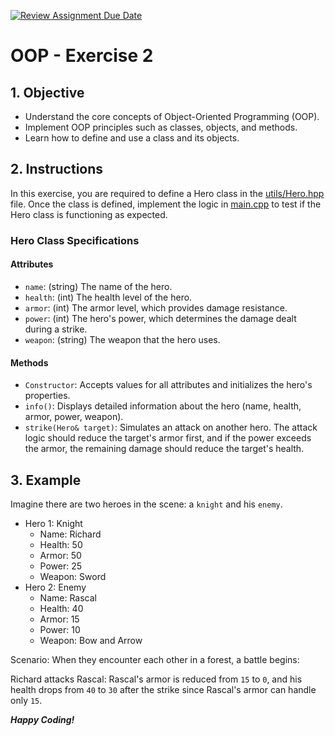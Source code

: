 [![Review Assignment Due Date](https://classroom.github.com/assets/deadline-readme-button-22041afd0340ce965d47ae6ef1cefeee28c7c493a6346c4f15d667ab976d596c.svg)](https://classroom.github.com/a/d-xWHOg5)
# OOP - Exercise 2

## 1. Objective

- Understand the core concepts of Object-Oriented Programming (OOP).
- Implement OOP principles such as classes, objects, and methods.
- Learn how to define and use a class and its objects.

## 2. Instructions

In this exercise, you are required to define a Hero class in the [utils/Hero.hpp](./utils/Hero.hpp) file. Once the class is defined, implement the logic in [main.cpp](./main.cpp) to test if the Hero class is functioning as expected.

### Hero Class Specifications

#### Attributes

- `name`: (string) The name of the hero.
- `health`: (int) The health level of the hero.
- `armor`: (int) The armor level, which provides damage resistance.
- `power`: (int) The hero's power, which determines the damage dealt during a strike.
- `weapon`: (string) The weapon that the hero uses.

#### Methods

- `Constructor`: Accepts values for all attributes and initializes the hero's properties.
- `info()`: Displays detailed information about the hero (name, health, armor, power, weapon).
- `strike(Hero& target)`: Simulates an attack on another hero. The attack logic should reduce the target's armor first, and if the power exceeds the armor, the remaining damage should reduce the target's health.

## 3. Example

Imagine there are two heroes in the scene: a `knight` and his `enemy`.

- Hero 1: Knight
    - Name: Richard
    - Health: 50
    - Armor: 50
    - Power: 25
    - Weapon: Sword
- Hero 2: Enemy
    - Name: Rascal
    - Health: 40
    - Armor: 15
    - Power: 10
    - Weapon: Bow and Arrow

Scenario:
When they encounter each other in a forest, a battle begins:

Richard attacks Rascal: Rascal's armor is reduced from `15` to `0`, and his health drops from `40` to `30` after the strike since Rascal's armor can handle only `15`.


***Happy Coding!***